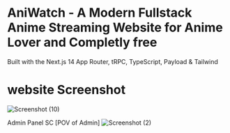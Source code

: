 # AniWatch - A Modern Fullstack Anime Streaming Website for Anime Lover and Completly free

Built with the Next.js 14 App Router, tRPC, TypeScript, Payload & Tailwind

# website Screenshot
![Screenshot (10)](https://github.com/Hackuuur/College-Master-Project/assets/108812699/650d3ab0-8c68-48c9-97b3-4d36d7aa3c94)

Admin Panel SC [POV of Admin]
![Screenshot (2)](https://github.com/Hackuuur/aniwatch/assets/108812699/2dc4ffff-232c-493a-b22c-f41d72a5ccd0)
